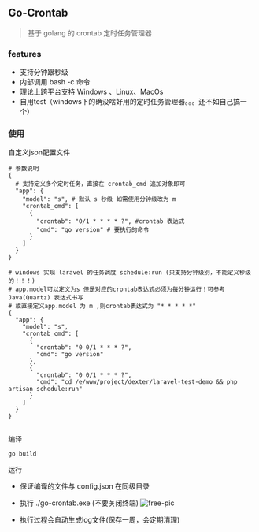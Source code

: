 ## Go-Crontab

> 基于 golang 的 crontab 定时任务管理器

### features
- 支持分钟跟秒级
- 内部调用 bash -c 命令
- 理论上跨平台支持 Windows 、Linux、MacOs
- 自用test（windows下的确没啥好用的定时任务管理器。。。还不如自己搞一个）

### 使用

自定义json配置文件
```
# 参数说明
{
  # 支持定义多个定时任务，直接在 crontab_cmd 追加对象即可
  "app": {
    "model": "s", # 默认 s 秒级 如需使用分钟级改为 m
    "crontab_cmd": [
      {
        "crontab": "0/1 * * * * ?", #crontab 表达式
        "cmd": "go version" # 要执行的命令 
      }
    ]
  }
}

# windows 实现 laravel 的任务调度 schedule:run (只支持分钟级别，不能定义秒级的！！！)
# app.model可以定义为s 但是对应的crontab表达式必须为每分钟运行！可参考 Java(Quartz) 表达式书写
# 或直接定义app.model 为 m ,则crontab表达式为 "* * * * *"
{
  "app": {
    "model": "s",
    "crontab_cmd": [
      {
        "crontab": "0 0/1 * * * ?",
        "cmd": "go version"
      },
      {
        "crontab": "0 0/1 * * * ?",
        "cmd": "cd /e/www/project/dexter/laravel-test-demo && php artisan schedule:run"
      }
    ]
  }
}


```

编译
```
go build
```


运行
- 保证编译的文件与 config.json 在同级目录

- 执行 ./go-crontab.exe (不要关闭终端)
![free-pic](https://i.loli.net/2020/11/21/BSqXohbL4NnpmU1.png)

- 执行过程会自动生成log文件(保存一周，会定期清理)

